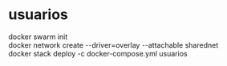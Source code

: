 # usuarios

 docker swarm init<br>
 docker network create --driver=overlay --attachable sharednet<br>
 docker stack deploy -c docker-compose.yml usuarios<br>
